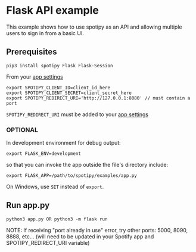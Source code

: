 # Flask API example

This example shows how to use spotipy as an API and allowing multiple users to sign in from a basic UI.

## Prerequisites

    pip3 install spotipy Flask Flask-Session

From your [app settings](https://developer.spotify.com/dashboard/applications)

    export SPOTIPY_CLIENT_ID=client_id_here
    export SPOTIPY_CLIENT_SECRET=client_secret_here
    export SPOTIPY_REDIRECT_URI='http://127.0.0.1:8080' // must contain a port

`SPOTIPY_REDIRECT_URI` must be added to your [app settings](https://developer.spotify.com/dashboard/applications)

### OPTIONAL

In development environment for debug output:

    export FLASK_ENV=development

so that you can invoke the app outside the file's directory include:

    export FLASK_APP=/path/to/spotipy/examples/app.py

On Windows, use `SET` instead of `export`.

## Run app.py

    python3 app.py OR python3 -m flask run

NOTE: If receiving "port already in use" error, try other ports: 5000, 8090, 8888, etc...
    (will need to be updated in your Spotify app and SPOTIPY_REDIRECT_URI variable)
